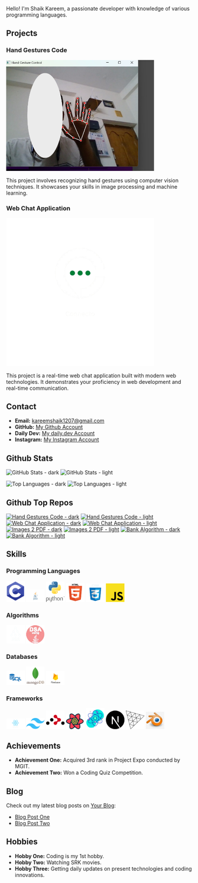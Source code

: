 Hello! I'm Shaik Kareem, a passionate developer with knowledge of various programming languages.

## Projects

### Hand Gestures Code

<img src="./images/Projects/hand-gestures.png" alt="Hand Gestures Code" width="400">

This project involves recognizing hand gestures using computer vision techniques. It showcases your skills in image processing and machine learning.

### Web Chat Application

<picture>
  <source media="(prefers-color-scheme: dark)" srcset="./images/Projects/web-chat.png">
  <source media="(prefers-color-scheme: light)" srcset="./images/Projects/web-chat-light.png">
  <img alt="Web Chat Application" src="./images/Projects/web-chat.png" width="400">
</picture>

This project is a real-time web chat application built with modern web technologies. It demonstrates your proficiency in web development and real-time communication.

## Contact

- **Email:** kareemshaik1207@gmail.com
- **GitHub:** [My Github Account](https://github.com/kareem1207)
- **Daily Dev:** [My daily.dev Account](https://app.daily.dev/kareemshaik)
- **Instagram:** [My Instagram Account](https://www.instagram.com/kareem_shaik1207/)

## Github Stats

![GitHub Stats - dark](https://github-readme-stats.vercel.app/api?username=kareem1207&theme=midnight-purple&show_icons=true&hide_border=true&include_all_commits=true#gh-dark-mode-only)
![GitHub Stats - light](https://github-readme-stats.vercel.app/api?username=kareem1207&theme=flag-india&show_icons=true&hide_border=true&include_all_commits=true#gh-light-mode-only)

![Top Languages - dark](https://github-readme-stats.vercel.app/api/top-langs/?username=kareem1207&theme=outrun&layout=donut&size_weight=0.5&count_weight=0.5&langs_count=20&hide_border=true#gh-dark-mode-only)
![Top Languages - light](https://github-readme-stats.vercel.app/api/top-langs/?username=kareem1207&theme=swift&layout=donut&size_weight=0.5&count_weight=0.5&langs_count=20&hide_border=true#gh-light-mode-only)

## Github Top Repos

[![Hand Gestures Code - dark](https://github-readme-stats.vercel.app/api/pin/?username=kareem1207&theme=blue-green&repo=Hand-gestures&hide_border=true#gh-dark-mode-only)](https://github.com/kareem1207/Hand-gestures)
[![Hand Gestures Code - light](https://github-readme-stats.vercel.app/api/pin/?username=kareem1207&theme=ambient_gradient&repo=Hand-gestures&hide_border=false#gh-light-mode-only)](https://github.com/kareem1207/Hand-gestures)
[![Web Chat Application - dark](https://github-readme-stats.vercel.app/api/pin/?username=kareem1207&theme=great-gatsby&repo=Connecto&hide_border=true#gh-dark-mode-only)](https://github.com/kareem1207/Connecto)
[![Web Chat Application - light](https://github-readme-stats.vercel.app/api/pin/?username=kareem1207&theme=buefy&repo=Connecto&hide_border=false#gh-light-mode-only)](https://github.com/kareem1207/Connecto)
[![Images 2 PDF - dark](https://github-readme-stats.vercel.app/api/pin/?username=kareem1207&theme=highcontrast&repo=img2pdf&hide_border=true#gh-dark-mode-only)](https://github.com/kareem1207/img2pdf)
[![Images 2 PDF - light](https://github-readme-stats.vercel.app/api/pin/?username=kareem1207&theme=moltack&repo=img2pdf&hide_border=false#gh-light-mode-only)](https://github.com/kareem1207/img2pdf)
[![Bank Algorithm - dark](https://github-readme-stats.vercel.app/api/pin/?username=kareem1207&theme=codeSTACKr&repo=Bank-Algorithm-in-java&hide_border=true#gh-dark-mode-only)](https://github.com/kareem1207/Bank-Algorithm-in-java)
[![Bank Algorithm - light](https://github-readme-stats.vercel.app/api/pin/?username=kareem1207&theme=graywhite&repo=Bank-Algorithm-in-java&hide_border=false#gh-light-mode-only)](https://github.com/kareem1207/Bank-Algorithm-in-java)

## Skills

### Programming Languages

<img src="./images/Programming Languages/c.png" alt="C" width="50">
<img src="./images/Programming Languages/java.png" alt="Java" width="50">
<img src="./images/Programming Languages/python.png" alt="Python" width="50">
<img src="./images/Programming Languages/html.png" alt="HTML" width="50">
<img src="./images/Programming Languages/css.png" alt="CSS" width="50">
<img src="./images/Programming Languages/java-script.png" alt="JavaScript" width="50">

### Algorithms

<picture>
  <source media="(prefers-color-scheme:dark)" srcset="./images/Algorithms/dsa.png">
  <source media="(prefers-color-scheme:light)" srcset="./images/Algorithms/dsa-light.png">
  <img src="./images/Algorithms/dsa.png" alt="DSA - C" width="50">
</picture>
<img src="./images/Algorithms/dsa-java.png" alt="DSA - Java" width="50">

### Databases

<img src="./images/Databases/sql.png" alt="SQL" width="50">
<img src="./images/Databases/mongodb.png" alt="MongoDB" width="50">
<img src="./images/Databases/firebase.png" alt="Firebase" width="50">

### Frameworks

<img src="./images/Frameworks/react.png" alt="React" width="50">
<img src="./images/Frameworks/tailwind.png" alt="Tailwind CSS" width="50">
<img src="./images/Frameworks/react-router.svg" alt="React Router DOM" width="50">
<img src="./images/Frameworks/React Query.png" alt="React Query" width="50">
<img src="./images/Frameworks/react-fiber.png" alt="React Three Fiber" width="50">
<img src="./images/Frameworks/Next.js.png" alt="Next.js" width="50">
<img src="./images/Frameworks/Three-js.png" alt="Three.js" width="50">
<img src="./images/Frameworks/blender.jpg" alt="Blender" width="50">

## Achievements

- **Achievement One:** Acquired 3rd rank in Project Expo conducted by MGIT.
- **Achievement Two:** Won a Coding Quiz Competition.

## Blog

Check out my latest blog posts on [Your Blog](https://yourblog.com):

- [Blog Post One](https://yourblog.com/blog-post-one)
- [Blog Post Two](https://yourblog.com/blog-post-two)

## Hobbies

- **Hobby One:** Coding is my 1st hobby.
- **Hobby Two:** Watching SRK movies.
- **Hobby Three:** Getting daily updates on present technologies and coding innovations.
